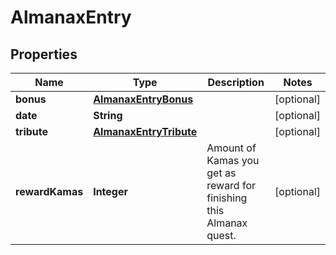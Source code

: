 

# AlmanaxEntry


## Properties

| Name | Type | Description | Notes |
|------------ | ------------- | ------------- | -------------|
|**bonus** | [**AlmanaxEntryBonus**](AlmanaxEntryBonus.md) |  |  [optional] |
|**date** | **String** |  |  [optional] |
|**tribute** | [**AlmanaxEntryTribute**](AlmanaxEntryTribute.md) |  |  [optional] |
|**rewardKamas** | **Integer** | Amount of Kamas you get as reward for finishing this Almanax quest. |  [optional] |



